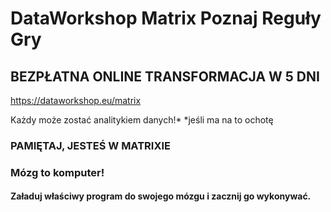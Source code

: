 # DataWorkshop Matrix Poznaj Reguły Gry
## BEZPŁATNA ONLINE TRANSFORMACJA W 5 DNI

https://dataworkshop.eu/matrix

Każdy może zostać analitykiem danych!*
*jeśli ma na to ochotę


### PAMIĘTAJ, JESTEŚ W MATRIXIE
### Mózg to komputer! 
#### Załaduj właściwy program do swojego mózgu i zacznij go wykonywać.
